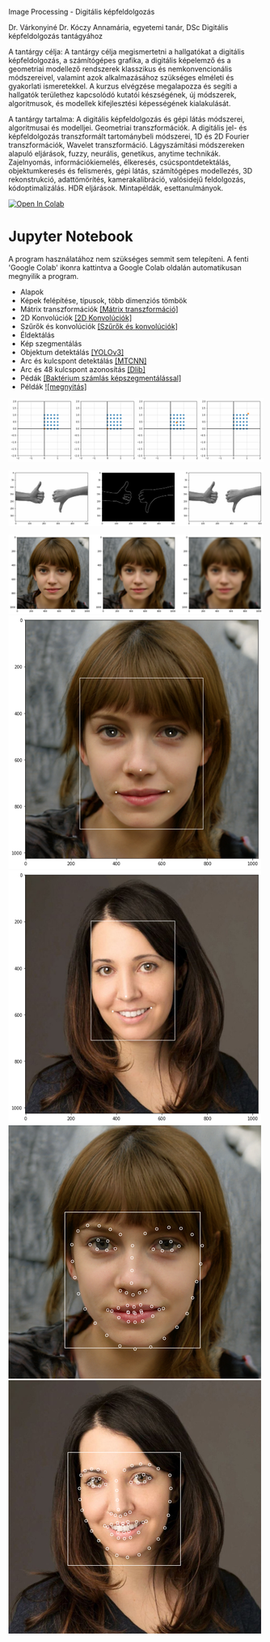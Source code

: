 Image Processing - Digitális képfeldolgozás

Dr. Várkonyiné Dr. Kóczy Annamária, egyetemi tanár, DSc Digitális képfeldolgozás tantágyához


A tantárgy célja: A tantárgy célja megismertetni a hallgatókat a digitális képfeldolgozás, a
számítógépes grafika, a digitális képelemző és a geometriai modellező rendszerek klasszikus
és nemkonvencionális módszereivel, valamint azok alkalmazásához szükséges elméleti és
gyakorlati ismeretekkel. A kurzus elvégzése megalapozza és segíti a hallgatók területhez
kapcsolódó kutatói készségének, új módszerek, algoritmusok, és modellek kifejlesztési
képességének kialakulását.

A tantárgy tartalma:
A digitális képfeldolgozás és gépi látás módszerei, algoritmusai és modelljei. Geometriai
transzformációk. A digitális jel- és képfeldolgozás transzformált tartománybeli módszerei, 1D
és 2D Fourier transzformációk, Wavelet transzformáció. Lágyszámítási módszereken alapuló
eljárások, fuzzy, neurális, genetikus, anytime technikák. Zajelnyomás, információkiemelés,
élkeresés, csúcspontdetektálás, objektumkeresés és felismerés, gépi látás, számítógépes
modellezés, 3D rekonstrukció, adattömörítés, kamerakalibráció, valósidejű feldolgozás,
kódoptimalizálás. HDR eljárások. Mintapéldák, esettanulmányok.

[![Open In Colab](https://colab.research.google.com/assets/colab-badge.svg)](https://colab.research.google.com/github/JoDeMiro/ImageProcessing/blob/master)

# Jupyter Notebook
A program használatához nem szükséges semmit sem telepíteni.
A fenti 'Google Colab' ikonra kattintva a Google Colab oldalán automatikusan megnyilik a
program.


- Alapok
- Képek felépítése, típusok, több dimenziós tömbök
- Mátrix transzformációk [[Mátrix transzformáció]](https://colab.research.google.com/github/JoDeMiro/ImageProcessing/blob/master/10_Image_Matirx_transzformaciok_1.ipynb)
- 2D Konvolúciók [[2D Konvolúciók]](https://colab.research.google.com/github/JoDeMiro/ImageProcessing/blob/master/05_Image_Convolution_1.ipynb)
- Szűrők és konvolúciók [[Szűrők és konvolúciók]](https://colab.research.google.com/github/JoDeMiro/ImageProcessing/blob/master/02_Images_Filtering.ipynb)
- Éldektálás
- Kép szegmentálás
- Objektum detektálás [[YOLOv3]](https://colab.research.google.com/github/JoDeMiro/ImageProcessing/blob/master/15_Image_Object_Detection_YOLOv3.ipynb)
- Arc és kulcspont detektálás [[MTCNN]](https://colab.research.google.com/github/JoDeMiro/ImageProcessing/blob/master/16_Image_Face_Detection_1.ipynb)
- Arc és 48 kulcspont azonosítás [[Dlib]](https://colab.research.google.com/github/JoDeMiro/ImageProcessing/blob/master/17_Image_Face_Landmark_Detection_1.ipynb)
- Pédák [[Baktérium számlás képszegmentálással]](https://colab.research.google.com/github/JoDeMiro/ImageProcessing/blob/master/03_Images_Example_2_.ipynb)
- Példák [![megnyitás]](https://colab.research.google.com/github/JoDeMiro/ImageProcessing/blob/master)




<a href="https://colab.research.google.com/github/JoDeMiro/ImageProcessing/blob/master/10_Image_Matirx_transzformaciok_1.ipynb" target="_blank">
<img src="https://github.com/JoDeMiro/ImageProcessing/blob/main/images/2DMatixScale.gif?raw=true"></img>
</a>

<img src="https://github.com/JoDeMiro/ImageProcessing/blob/main/images/EdgeDetection1.png?raw=true"></img>

<a href="https://colab.research.google.com/github/JoDeMiro/ImageProcessing/blob/master/02_Images_Filtering.ipynb" target="_blank">
<img src="https://github.com/JoDeMiro/ImageProcessing/blob/main/images/blur_1.png?raw=true"></img>
</a>

<a href="https://colab.research.google.com/github/JoDeMiro/ImageProcessing/blob/master/16_Image_Face_Detection_1.ipynb" target="_blank">
<img src="https://github.com/JoDeMiro/ImageProcessing/blob/main/images/face_detection_1.png?raw=true" width="500" height="500"></img>
</a>
<a href="https://colab.research.google.com/github/JoDeMiro/ImageProcessing/blob/master/16_Image_Face_Detection_1.ipynb" target="_blank">
<img src="https://github.com/JoDeMiro/ImageProcessing/blob/main/images/face_detection_2.png?raw=true" width="500" height="500"></img>
</a>

<a href="https://colab.research.google.com/github/JoDeMiro/ImageProcessing/blob/master/17_Image_Face_Landmark_Detection_1.ipynb" target="_blank">
<img src="https://github.com/JoDeMiro/ImageProcessing/blob/main/images/face_landmark_1.png?raw=true" width="500" height="500"></img>
</a>
<a href="https://colab.research.google.com/github/JoDeMiro/ImageProcessing/blob/master/17_Image_Face_Landmark_Detection_1.ipynb" target="_blank">
<img src="https://github.com/JoDeMiro/ImageProcessing/blob/main/images/face_landmark_2.png?raw=true" width="500" height="500"></img>
</a>










